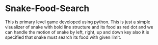 # Snake-Food-Search
This is primary level game developed using python. This is just a simple visualizer of snake with bold line structure and its food as red dot and we can handle the motion of snake by left, right, up and down key also it is specified that snake must search its food with given limit.
